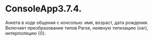 # ConsoleApp3.7.4.
Анкета в ходе общения с консолью: имя, возраст, дата рождения.
Включает преобразование типов Parse, неявную типизацию (var), интерполяцию {0}.
